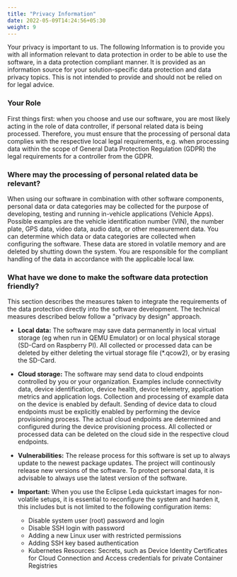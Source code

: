 ```yaml
---
title: "Privacy Information"
date: 2022-05-09T14:24:56+05:30
weight: 9
---
```


Your privacy is important to us. The following Information is to provide you with all information relevant to data protection in order to be able to use the software, in a data protection compliant manner. It is provided as an information source for your solution-specific data protection and data privacy topics. This is not intended to provide and should not be relied on for legal advice.

### Your Role

First things first: when you choose and use our software, you are most likely acting in the role of data controller, if personal related data is being processed. Therefore, you must ensure that the processing of personal data complies with the respective local legal requirements, e.g. when processing data within the scope of General Data Protection Regulation (GDPR) the legal requirements for a controller from the GDPR.

### Where may the processing of personal related data be relevant?

When using our software in combination with other software components, personal data or data categories may be collected for the purpose of developing, testing and running in-vehicle applications (Vehicle Apps). Possible examples are the vehicle identification number (VIN), the number plate, GPS data, video data, audio data, or other measurement data. You can determine which data or data categories are collected when configuring the software. These data are stored in volatile memory and are deleted by shutting down the system. You are responsible for the compliant handling of the data in accordance with the applicable local law.

### What have we done to make the software data protection friendly?

This section describes the measures taken to integrate the requirements of the data protection directly into the software development. The technical measures described below follow a "privacy by design" approach.

- **Local data:** The software may save data permanently in local virtual storage (eg when run in QEMU Emulator) or on local physical storage (SD-Card on Raspberry PI). All collected or processed data can be deleted by either deleting the virtual storage file (*.qcow2), or by erasing the SD-Card.

- **Cloud storage:** The software may send data to cloud endpoints controlled by you or your organization. Examples include connectivity data, device identification, device health, device telemetry, application metrics and application logs. Collection and processing of example data on the device is enabled by default. Sending of device data to cloud endpoints must be explicitly enabled by performing the device provisioning process. The actual cloud endpoints are determined and configured during the device provisioning process. All collected or processed data can be deleted on the cloud side in the respective cloud endpoints.

- **Vulnerabilities:** The release process for this software is set up to always update to the newest package updates. The project will continously release new versions of the software. To protect personal data, it is advisable to always use the latest version of the software.

- **Important:** When you use the Eclipse Leda quickstart images for non-volatile setups, it is essential to reconfigure the system and harden it, this includes but is not limited to the following configuration items:

    - Disable system user (root) password and login
    - Disable SSH login with password
    - Adding a new Linux user with restricted permissions
    - Adding SSH key based authentication
    - Kubernetes Resources: Secrets, such as Device Identity Certificates for Cloud Connection and Access credentials for private Container Registries
